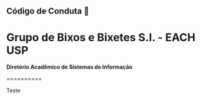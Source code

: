 Código de Conduta 📜
----------

# Grupo de Bixos e Bixetes S.I. - EACH USP

**Diretório Acadêmico de Sistemas de Informação**

==========

Teste
